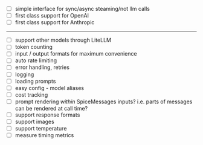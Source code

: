 - [ ] simple interface for sync/async steaming/not llm calls
- [ ] first class support for OpenAI
- [ ] first class support for Anthropic

----------------
- [ ] support other models through LiteLLM
- [ ] token counting
- [ ] input / output formats for maximum convenience
- [ ] auto rate limiting
- [ ] error handling, retries
- [ ] logging
- [ ] loading prompts
- [ ] easy config - model aliases
- [ ] cost tracking
- [ ] prompt rendering *within* SpiceMessages inputs? i.e. parts of messages can be rendered at call time?
- [ ] support response formats
- [ ] support images
- [ ] support temperature 
- [ ] measure timing metrics
